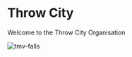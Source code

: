 # Throw City

Welcome to the Throw City Organisation

![tmv-falls](https://github.com/ThrowCity/.github/blob/main/tmv-falls.gif?raw=true)
